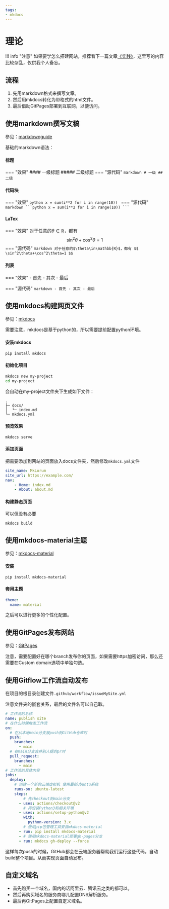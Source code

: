 ```yaml
---
tags:
- mkdocs
---
```

# 理论

!!! info "注意"
    如果要学怎么搭建网站，推荐看下一篇文章[《实践》](../实践/)，这里写的内容比较杂乱，仅供我个人备忘。
## 流程

1. 先用markdown格式来撰写文章。
2. 然后用mkdocs转化为带格式的html文件。
3. 最后借助GitPages部署到互联网，以便访问。

## 使用markdown撰写文稿

参见：[markdownguide](https://www.markdownguide.org/)

基础的markdown语法：
#### 标题
=== "效果"
    #### 一级标题
    ##### 二级标题
=== "源代码"
    ```markdown
    # 一级
    ## 二级
    ```
#### 代码块
=== "效果"
    ```python
    x = sum(i**2 for i in range(10))
    ```
=== "源代码"
    ````markdown
    ```python
    x = sum(i**2 for i in range(10))
    ```
    ````
#### LaTex
=== "效果"
    对于任意的$\theta\in\mathbb{R}$，都有
    $$
    \sin^2\theta+\cos^2\theta=1
    $$
=== "源代码"
    ```markdown
    对于任意的$\theta\in\mathbb{R}$，都有
    $$
    \sin^2\theta+\cos^2\theta=1
    $$
    ```
#### 列表
=== "效果"
    - 首先
    - 其次
    - 最后

=== "源代码"
    ```markdown
    - 首先
    - 其次
    - 最后
    ```
## 使用mkdocs构建网页文件
参见：[mkdocs](https://www.mkdocs.org/)

需要注意，mkdocs是基于python的，所以需要提前配置python环境。
#### 安装mkdocs
```title="使用pip"
pip install mkdocs
```
#### 初始化项目
```bash title="在你想建站的文件夹下执行"
mkdocs new my-project
cd my-project
```
会自动在my-project文件夹下生成如下文件：
```
.
├─ docs/
│  └─ index.md
└─ mkdocs.yml

```
#### 预览效果
```title="在项目文件夹下执行"
mkdocs serve
```
#### 添加页面
把需要添加到网站的页面放入docs文件夹，然后修改`mkdocs.yml`文件
```yaml title="mkdocs.yml文件的内容"
site_name: MkLorum
site_url: https://example.com/
nav:
    - Home: index.md
    - About: about.md
```
#### 构建静态页面
可以但没有必要
```title="在项目文件夹下执行"
mkdocs build
```
## 使用mkdocs-material主题
参见：[mkdocs-material](https://squidfunk.github.io/mkdocs-material/)

#### 安装
```title="使用pip"
pip install mkdocs-material
```
#### 套用主题
```yaml title="mkdosc.yml"
theme:
  name: material
```
之后可以进行更多的个性化配置。
## 使用GitPages发布网站
参见：[GitPages](https://pages.github.com/)

注意，需要配置好在哪个branch发布你的页面，如果需要https加密访问，那么还需要在Custom domain选项中单独勾选。
## 使用Gitflow工作流自动发布
在项目的根目录创建文件`.github/workflow/issueMySite.yml`

注意文件夹的嵌套关系，最后的文件名可以自己取。

```yaml title="issueMySite.yml"
# 工作流的名称
name: publish site
# 在什么时候触发工作流
on: 
  # 在从本地main分支被push到GitHub仓库时
  push: 
    branches:
      - main
  # 在main分支合并别人提的pr时
  pull_request: 
    branches:
      - main
# 工作流的具体内容
jobs: 
  deploy:
    # 创建一个新的云端虚拟机 使用最新Ubuntu系统
    runs-on: ubuntu-latest 
    steps:
        # 先checkout到main分支
      - uses: actions/checkout@v2 
        # 再安装Python3和相关环境
      - uses: actions/setup-python@v2 
        with:
          python-version: 3.x
        # 使用pip包管理工具安装mkdocs-material
      - run: pip install mkdocs-material 
      - # 使用mkdocs-material部署gh-pages分支
      - run: mkdocs gh-deploy --force 
```
这样每次push的时候，GitHub都会在云端服务器帮助我们运行这些代码，自动build整个项目。从而实现页面自动发布。
## 自定义域名
- 首先购买一个域名，国内的话阿里云、腾讯云之类的都可以。
- 然后再购买域名的服务商哪儿配置DNS解析服务。
- 最后再GitPages上配置自定义域名。
